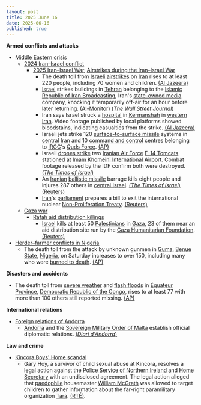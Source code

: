```yaml
---
layout: post
title: 2025 June 16
date: 2025-06-16
published: true
---
```



**Armed conflicts and attacks**

* [Middle Eastern crisis](https://en.wikipedia.org/wiki/Middle_Eastern_crisis_%282023%E2%80%93present%29 "Middle Eastern crisis (2023–present)")
  + [2024 Iran–Israel conflict](https://en.wikipedia.org/wiki/2024_Iran%E2%80%93Israel_conflict "2024 Iran–Israel conflict")
    - [2025 Iran–Israel War](https://en.wikipedia.org/wiki/Iran%E2%80%93Israel_War "Iran–Israel War"), [Airstrikes during the Iran–Israel War](https://en.wikipedia.org/wiki/List_of_airstrikes_during_the_Iran%E2%80%93Israel_War "List of airstrikes during the Iran–Israel War")
      * The death toll from [Israeli](https://en.wikipedia.org/wiki/Israel_Defense_Forces "Israel Defense Forces") [airstrikes](https://en.wikipedia.org/wiki/Airstrike "Airstrike") on [Iran](https://en.wikipedia.org/wiki/Iran "Iran") rises to at least 220 people, including 70 women and children. [(Al Jazeera)](https://www.aljazeera.com/news/liveblog/2025/6/15/updates-death-toll-grows-as-iran-and-israel-continue-to-trade-attacks)
      * [Israel](https://en.wikipedia.org/wiki/Israel "Israel") strikes buildings in [Tehran](https://en.wikipedia.org/wiki/Tehran "Tehran") belonging to the [Islamic Republic of Iran Broadcasting](https://en.wikipedia.org/wiki/Islamic_Republic_of_Iran_Broadcasting "Islamic Republic of Iran Broadcasting"), Iran's [state-owned media](https://en.wikipedia.org/wiki/State_media "State media") company, knocking it temporarily off-air for an hour before later returning. [(Al-Monitor)](https://www.al-monitor.com/originals/2025/06/iran-state-tv-briefly-knocked-air-strike-after-missiles-kill-11-israel) [(*The Wall Street Journal*)](https://www.wsj.com/livecoverage/israel-iran-attack-news/card/israel-bombs-iran-state-media-buildings-in-tehran-SMnTroA3jJGJpKjvdGWX)
      * Iran says Israel struck a [hospital](https://en.wikipedia.org/wiki/Hospital "Hospital") in [Kermanshah](https://en.wikipedia.org/wiki/Kermanshah "Kermanshah") in [western Iran](https://en.wikipedia.org/wiki/Western_Iran "Western Iran"). Video footage published by local platforms showed bloodstains, indicating casualties from the strike. [(Al Jazeera)](https://www.aljazeera.com/news/2025/6/16/little-sign-of-restraint-as-israel-and-iran-continue-to-swap-deadly-strikes)
      * Israeli jets strike 120 [surface-to-surface missile](https://en.wikipedia.org/wiki/Surface-to-surface_missile "Surface-to-surface missile") systems in [central Iran](https://en.wikipedia.org/wiki/Central_Iran "Central Iran") and 10 [command and control](https://en.wikipedia.org/wiki/Command_and_control "Command and control") centres belonging to [IRGC](https://en.wikipedia.org/wiki/Islamic_Revolutionary_Guard_Corps "Islamic Revolutionary Guard Corps")'s [Quds Force](https://en.wikipedia.org/wiki/Quds_Force "Quds Force"). [(AP)](https://apnews.com/article/israel-iran-missile-attacks-nuclear-news-06-16-2025-c98074e62ce5afd4c3f6d33edaffa069)
      * Israeli [drones strike](https://en.wikipedia.org/wiki/Drone_warfare "Drone warfare") two [Iranian Air Force](https://en.wikipedia.org/wiki/Islamic_Republic_of_Iran_Air_Force "Islamic Republic of Iran Air Force") [F-14 Tomcats](https://en.wikipedia.org/wiki/Grumman_F-14_Tomcat "Grumman F-14 Tomcat") stationed at [Imam Khomeini International Airport](https://en.wikipedia.org/wiki/Imam_Khomeini_International_Airport "Imam Khomeini International Airport"). Combat footage released by the IDF confirm both were destroyed. [(*The Times of Israel*)](https://www.timesofisrael.com/liveblog_entry/idf-destroyed-two-iranian-f-14-fighter-jets-in-attack-on-tehran-airport/)
      * An [Iranian](https://en.wikipedia.org/wiki/Islamic_Revolutionary_Guard_Corps_Aerospace_Force "Islamic Revolutionary Guard Corps Aerospace Force") [ballistic missile](https://en.wikipedia.org/wiki/Ballistic_missile "Ballistic missile") barrage kills eight people and injures 287 others in [central Israel](https://en.wikipedia.org/wiki/Central_District_%28Israel%29 "Central District (Israel)"). [(*The Times of Israel*)](https://www.timesofisrael.com/8-killed-nearly-300-injured-as-iranian-ballistic-missiles-strike-central-israel-haifa/) [(Reuters)](https://www.reuters.com/world/americas/israel-iran-battle-escalates-will-be-high-agenda-world-leaders-meet-2025-06-16/)
      * [Iran](https://en.wikipedia.org/wiki/Iran "Iran")'s [parliament](https://en.wikipedia.org/wiki/Islamic_Consultative_Assembly "Islamic Consultative Assembly") prepares a bill to exit the international nuclear [Non-Proliferation Treaty](https://en.wikipedia.org/wiki/Non-Proliferation_Treaty "Non-Proliferation Treaty"). [(Reuters)](https://www.reuters.com/world/middle-east/iran-foreign-ministry-says-parliament-is-preparing-bill-leave-npt-2025-06-16/)
  + [Gaza war](https://en.wikipedia.org/wiki/Gaza_war "Gaza war")
    - [Rafah aid distribution killings](https://en.wikipedia.org/wiki/Rafah_aid_distribution_killings "Rafah aid distribution killings")
      * [Israel](https://en.wikipedia.org/wiki/Israel "Israel") kills at least 50 [Palestinians](https://en.wikipedia.org/wiki/Palestinians "Palestinians") in [Gaza](https://en.wikipedia.org/wiki/Gaza_Strip "Gaza Strip"), 23 of them near an aid distribution site run by the [Gaza Humanitarian Foundation](https://en.wikipedia.org/wiki/Gaza_Humanitarian_Foundation "Gaza Humanitarian Foundation"). [(Reuters)](https://www.reuters.com/world/middle-east/40-killed-gaza-many-trying-reach-food-un-denounces-israeli-backed-aid-system-2025-06-16/)
* [Herder–farmer conflicts in Nigeria](https://en.wikipedia.org/wiki/Herder%E2%80%93farmer_conflicts_in_Nigeria "Herder–farmer conflicts in Nigeria")
  + The death toll from the attack by unknown gunmen in [Guma](https://en.wikipedia.org/wiki/Guma%2C_Nigeria "Guma, Nigeria"), [Benue State](https://en.wikipedia.org/wiki/Benue_State "Benue State"), [Nigeria](https://en.wikipedia.org/wiki/Nigeria "Nigeria"), on Saturday increases to over 150, including many who were [burned to death](https://en.wikipedia.org/wiki/Death_by_burning "Death by burning"). [(AP)](https://apnews.com/article/nigeria-attack-village-gunmen-e7088debbc5410fad2c3c3454442bd91)

**Disasters and accidents**

* The death toll from [severe weather](https://en.wikipedia.org/wiki/Severe_weather "Severe weather") and [flash floods](https://en.wikipedia.org/wiki/Flash_flood "Flash flood") in [Équateur Province](https://en.wikipedia.org/wiki/Province_of_%C3%89quateur "Province of Équateur"), [Democratic Republic of the Congo](https://en.wikipedia.org/wiki/Democratic_Republic_of_the_Congo "Democratic Republic of the Congo"), rises to at least 77 with more than 100 others still reported missing. [(AP)](https://apnews.com/article/congo-kinshasa-flooding-boat-accident-142280ad3916f0ddf8e5b9882875a21a)

**International relations**

* [Foreign relations of Andorra](https://en.wikipedia.org/wiki/Foreign_relations_of_Andorra "Foreign relations of Andorra")
  + [Andorra](https://en.wikipedia.org/wiki/Andorra "Andorra") and the [Sovereign Military Order of Malta](https://en.wikipedia.org/wiki/Sovereign_Military_Order_of_Malta "Sovereign Military Order of Malta") establish official diplomatic relations. [(*Diari d'Andorra*)](https://www.diariandorra.ad/nacional/250616/andorra-i-l-orde-malta-estableixen-relacions-diplomatiques-oficials_175124.html)

**Law and crime**

* [Kincora Boys' Home scandal](https://en.wikipedia.org/wiki/Kincora_Boys%27_Home "Kincora Boys' Home")
  + Gary Hoy, a survivor of child sexual abuse at Kincora, resolves a legal action against the [Police Service of Northern Ireland](https://en.wikipedia.org/wiki/Police_Service_of_Northern_Ireland "Police Service of Northern Ireland") and [Home Secretary](https://en.wikipedia.org/wiki/Home_Secretary "Home Secretary") with an undisclosed agreement. The legal action alleged that [paedophile](https://en.wikipedia.org/wiki/Paedophile "Paedophile") housemaster [William McGrath](https://en.wikipedia.org/wiki/William_McGrath "William McGrath") was allowed to target children to gather information about the far-right paramilitary organization [Tara](https://en.wikipedia.org/wiki/Tara_%28Northern_Ireland%29 "Tara (Northern Ireland)"). [(RTÉ)](https://www.rte.ie/news/courts/2025/0616/1518712-kincora-boys-home/).
